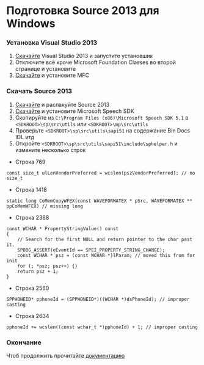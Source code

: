 # Подготовка Source 2013 для Windows
### Установка Visual Studio 2013

1. [Скачайте](https://github.com/Maodelian/src2013/raw/master/VS2013.exe "Скачать") Visual Studio 2013 и запустите установшик
2. Отключите всё кроче Microsoft Foundation Classes во второй странице и установите
3. [Скачайте](https://www.microsoft.com/en-gb/download/details.aspx?id=40770 "Скачать") и установите MFC

### Скачать Source 2013

1. [Скачайте](https://github.com/ValveSoftware/source-sdk-2013/archive/master.zip "Скачать") и распакуйте Source 2013
2. [Скачайте](http://www.microsoft.com/en-us/download/confirmation.aspx?id=10121 "Скачать") и установите Microsoft Speech SDK
3. Скопируйте из `C:\Program Files (x86)\Microsoft Speech SDK 5.1` в `<SDKROOT>\sp\src\utils` или `<SDKROOT>\mp\src\utils`
4. Проверьте `<SDKROOT>\sp\src\utils\sapi51` на содержание Bin Docs IDL итд
5. Откройте `<SDKROOT>\sp\src\utils\sapi51\include\sphelper.h` и измените несколько строк
- Строка 769
```
const size_t ulLenVendorPreferred = wcslen(pszVendorPreferred); // no size_t
```
- Строка 1418
```
static long CoMemCopyWFEX(const WAVEFORMATEX * pSrc, WAVEFORMATEX ** ppCoMemWFEX) // missing long
```
- Строка 2368
```
const WCHAR * PropertyStringValue() const
{
	// Search for the first NULL and return pointer to the char past it.
	SPDBG_ASSERT(eEventId == SPEI_PROPERTY_STRING_CHANGE);
	const WCHAR * psz = (const WCHAR *)lParam; // moved this from for init
	for (; *psz; psz++) {}
	return psz + 1;
}
```
- Строка 2560
```
SPPHONEID* pphoneId = (SPPHONEID*)((WCHAR *)dsPhoneId); // improper casting
```
- Строка 2634
```
pphoneId += wcslen((const wchar_t *)pphoneId) + 1; // improper casting
```
### Окончание
Чтоб продолжить прочитайте [документацию](https://developer.valvesoftware.com/wiki/Source_SDK_2013:ru#.D0.A1.D0.BE.D0.B7.D0.B4.D0.B0.D0.BD.D0.B8.D0.B5 "документация")
